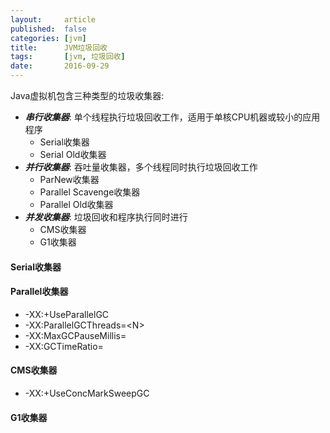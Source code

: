 ```yaml
---
layout:     article
published:  false
categories: [jvm]
title:      JVM垃圾回收
tags:       [jvm, 垃圾回收]
date:       2016-09-29
---
```


Java虚拟机包含三种类型的垃圾收集器:

* ***串行收集器***: 单个线程执行垃圾回收工作，适用于单核CPU机器或较小的应用程序
    * Serial收集器
    * Serial Old收集器
* ***并行收集器***: 吞吐量收集器，多个线程同时执行垃圾回收工作
    * ParNew收集器
    * Parallel Scavenge收集器
    * Parallel Old收集器
* ***并发收集器***: 垃圾回收和程序执行同时进行
    * CMS收集器
    * G1收集器

#### Serial收集器

#### Parallel收集器

* -XX:+UseParallelGC
* -XX:ParallelGCThreads=<N\>
* -XX:MaxGCPauseMillis=<N>
* -XX:GCTimeRatio=<N>

#### CMS收集器

* -XX:+UseConcMarkSweepGC

#### G1收集器
